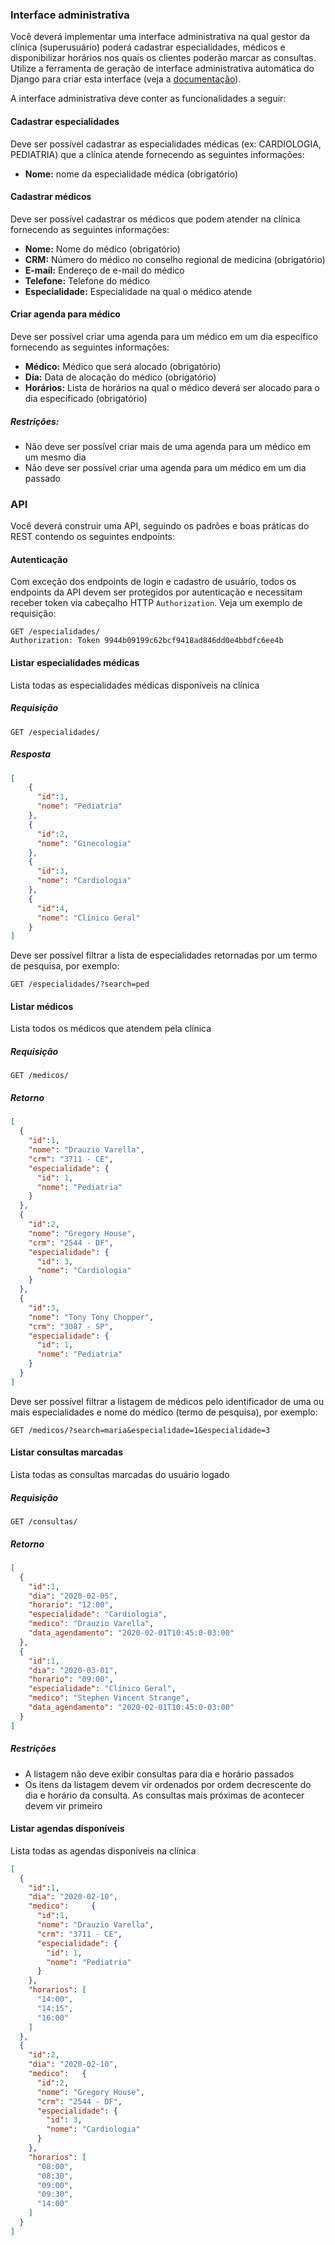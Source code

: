 ### Interface administrativa
Você deverá implementar uma interface administrativa na qual gestor da clínica (superusuário) poderá cadastrar especialidades, médicos e disponibilizar horários nos quais os clientes poderão marcar as consultas. Utilize a ferramenta de geração de interface administrativa automática do Django para criar esta interface (veja a [documentação](https://docs.djangoproject.com/en/3.0/ref/contrib/admin/)).

A interface administrativa deve conter as funcionalidades a seguir:

#### Cadastrar especialidades
Deve ser possível cadastrar as especialidades médicas (ex: CARDIOLOGIA, PEDIATRIA) que a clínica atende fornecendo as seguintes informações:

* **Nome:** nome da especialidade médica (obrigatório)

#### Cadastrar médicos
Deve ser possível cadastrar os médicos que podem atender na clínica fornecendo as seguintes informações:

* **Nome:** Nome do médico (obrigatório)
* **CRM:** Número do médico no conselho regional de medicina (obrigatório)
* **E-mail:** Endereço de e-mail do médico
* **Telefone:** Telefone do médico
* **Especialidade:** Especialidade na qual o médico atende

#### Criar agenda para médico
Deve ser possível criar uma agenda para um médico em um dia específico fornecendo as seguintes informações:

* **Médico:** Médico que será alocado (obrigatório)
* **Dia:** Data de alocação do médico (obrigatório)
* **Horários:** Lista de horários na qual o médico deverá ser alocado para o dia especificado (obrigatório)

##### Restrições:
* Não deve ser possível criar mais de uma agenda para um médico em um mesmo dia
* Não deve ser possível criar uma agenda para um médico em um dia passado

### API
Você deverá construir uma API, seguindo os padrões e boas práticas do REST contendo os seguintes endpoints:

#### Autenticação

Com exceção dos endpoints de login e cadastro de usuário, todos os endpoints da API devem ser protegidos por autenticação e necessitam receber token via cabeçalho HTTP `Authorization`. Veja um exemplo de requisição:

```
GET /especialidades/
Authorization: Token 9944b09199c62bcf9418ad846dd0e4bbdfc6ee4b
```

#### Listar especialidades médicas
Lista todas as especialidades médicas disponíveis na clínica

##### Requisição
```
GET /especialidades/
```

##### Resposta
```json
[
    {
      "id":1,
      "nome": "Pediatria"
    },
    {
      "id":2,
      "nome": "Ginecologia"
    },
    {
      "id":3,
      "nome": "Cardiologia"
    },
    {
      "id":4,
      "nome": "Clínico Geral"
    }
]
```

Deve ser possível filtrar a lista de especialidades retornadas por um termo de pesquisa, por exemplo:

```
GET /especialidades/?search=ped
```

#### Listar médicos
Lista todos os médicos que atendem pela clínica

##### Requisição
```
GET /medicos/
```
##### Retorno
```json
[
  {
    "id":1,
    "nome": "Drauzio Varella",
    "crm": "3711 - CE",
    "especialidade": {
      "id": 1,
      "nome": "Pediatria"
    }
  },
  {
    "id":2,
    "nome": "Gregory House",
    "crm": "2544 - DF",
    "especialidade": {
      "id": 3,
      "nome": "Cardiologia"
    }
  },
  {
    "id":3,
    "nome": "Tony Tony Chopper",
    "crm": "3087 - SP",
    "especialidade": {
      "id": 1,
      "nome": "Pediatria"
    }
  }
]
```

Deve ser possível filtrar a listagem de médicos pelo identificador de uma ou mais especialidades e nome do médico (termo de pesquisa), por exemplo:

```
GET /medicos/?search=maria&especialidade=1&especialidade=3
```

#### Listar consultas marcadas
Lista todas as consultas marcadas do usuário logado

##### Requisição
```
GET /consultas/
```

##### Retorno
```json
[
  {
    "id":1,
    "dia": "2020-02-05",
    "horario": "12:00",
    "especialidade": "Cardiologia",
    "medico": "Drauzio Varella",
    "data_agendamento": "2020-02-01T10:45:0-03:00"
  },
  {
    "id":1,
    "dia": "2020-03-01",
    "horario": "09:00",
    "especialidade": "Clínico Geral",
    "medico": "Stephen Vincent Strange",
    "data_agendamento": "2020-02-01T10:45:0-03:00"
  }
]
```

##### Restrições
* A listagem não deve exibir consultas para dia e horário passados
* Os itens da listagem devem vir ordenados por ordem decrescente do dia e horário da consulta. As consultas mais próximas de acontecer devem vir primeiro

#### Listar agendas disponíveis
Lista todas as agendas disponíveis na clínica

```json
[
  {
    "id":1,
    "dia": "2020-02-10",
    "medico":     {
      "id":1,
      "nome": "Drauzio Varella",
      "crm": "3711 - CE",
      "especialidade": {
        "id": 1,
        "nome": "Pediatria"
      }
    },
    "horarios": [
      "14:00",
      "14:15",
      "16:00"
    ]
  },
  {
    "id":2,
    "dia": "2020-02-10",
    "medico":   {
      "id":2,
      "nome": "Gregory House",
      "crm": "2544 - DF",
      "especialidade": {
        "id": 3,
        "nome": "Cardiologia"
      }
    },
    "horarios": [
      "08:00",
      "08:30",
      "09:00",
      "09:30",
      "14:00"
    ]
  }
]
```
